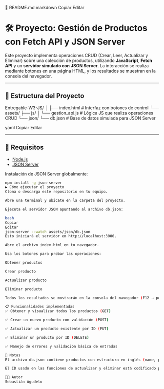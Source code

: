 📄 README.md
markdown
Copiar
Editar
# 🛠️ Proyecto: Gestión de Productos con Fetch API y JSON Server

Este proyecto implementa operaciones CRUD (Crear, Leer, Actualizar y Eliminar) sobre una colección de productos, utilizando **JavaScript**, **Fetch API** y un **servidor simulado con JSON Server**. La interacción se realiza mediante botones en una página HTML, y los resultados se muestran en la consola del navegador.

---

## 📂 Estructura del Proyecto

Entregable-W3-JS/
│
├── index.html # Interfaz con botones de control
└── assets/
├── js/
│ └── gestion_api.js # Lógica JS que realiza operaciones CRUD
└── json/
└── db.json # Base de datos simulada para JSON Server

yaml
Copiar
Editar

---

## 🚀 Requisitos

- [Node.js](https://nodejs.org/)
- [JSON Server](https://github.com/typicode/json-server)

Instalación de JSON Server globalmente:

```bash
npm install -g json-server
▶️ Cómo ejecutar el proyecto
Clona o descarga este repositorio en tu equipo.

Abre una terminal y ubícate en la carpeta del proyecto.

Ejecuta el servidor JSON apuntando al archivo db.json:

bash
Copiar
Editar
json-server --watch assets/json/db.json
Esto iniciará el servidor en http://localhost:3000.

Abre el archivo index.html en tu navegador.

Usa los botones para probar las operaciones:

Obtener productos

Crear producto

Actualizar producto

Eliminar producto

Todos los resultados se mostrarán en la consola del navegador (F12 → pestaña "Console").

📋 Funcionalidades implementadas
✅ Obtener y visualizar todos los productos (GET)

✅ Crear un nuevo producto con validación (POST)

✅ Actualizar un producto existente por ID (PUT)

✅ Eliminar un producto por ID (DELETE)

✅ Manejo de errores y validación básica de entradas

📌 Notas
El archivo db.json contiene productos con estructura en inglés (name, price) pero los mensajes están en español.

El ID usado en las funciones de actualizar y eliminar está codificado para pruebas (ID 1 y 2 respectivamente). Puedes cambiarlo en el código si es necesario.

🧑‍💻 Autor
Sebastián Agudelo
